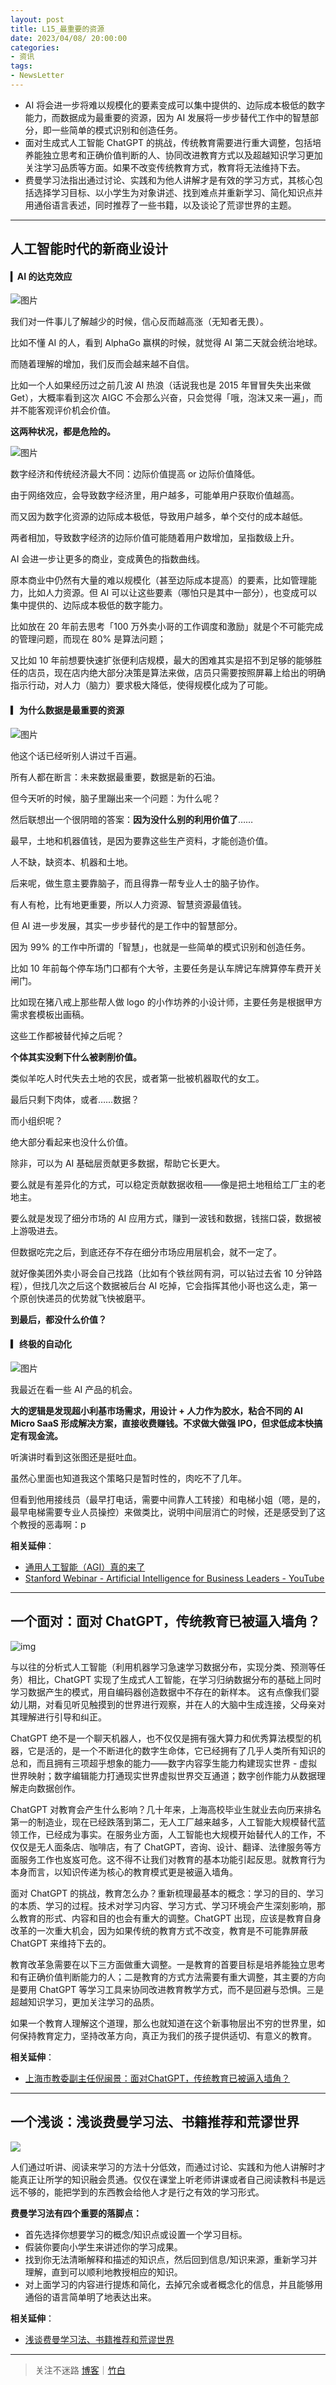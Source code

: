 ```yaml
---
layout: post
title: L15_最重要的资源
date: 2023/04/08/ 20:00:00
categories:
- 资讯
tags:
- NewsLetter
---
```


- AI 将会进一步将难以规模化的要素变成可以集中提供的、边际成本极低的数字能力，而数据成为最重要的资源，因为 AI 发展将一步步替代工作中的智慧部分，即一些简单的模式识别和创造任务。
- 面对生成式人工智能 ChatGPT 的挑战，传统教育需要进行重大调整，包括培养能独立思考和正确价值判断的人、协同改进教育方式以及超越知识学习更加关注学习品质等方面。如果不改变传统教育方式，教育将无法维持下去。
- 费曼学习法指出通过讨论、实践和为他人讲解才是有效的学习方式，其核心包括选择学习目标、以小学生为对象讲述、找到难点并重新学习、简化知识点并用通俗语言表述，同时推荐了一些书籍，以及谈论了荒谬世界的主题。

---

## 人工智能时代的新商业设计

#### ▎AI 的达克效应

![图片](https://pics.naaln.com/640.png-basicBlog)

我们对一件事儿了解越少的时候，信心反而越高涨（无知者无畏）。

比如不懂 AI 的人，看到 AlphaGo 赢棋的时候，就觉得 AI 第二天就会统治地球。

而随着理解的增加，我们反而会越来越不自信。

比如一个人如果经历过之前几波 AI 热浪（话说我也是 2015 年冒冒失失出来做 Get），大概率看到这次 AIGC 不会那么兴奋，只会觉得「哦，泡沫又来一遍」，而并不能客观评价机会价值。

**这两种状况，都是危险的。**

![图片](https://pics.naaln.com/640-20230409224714465.png-basicBlog)

数字经济和传统经济最大不同：边际价值提高 or 边际价值降低。

由于网络效应，会导致数字经济里，用户越多，可能单用户获取价值越高。

而又因为数字化资源的边际成本极低，导致用户越多，单个交付的成本越低。

两者相加，导致数字经济的边际价值可能随着用户数增加，呈指数级上升。

AI 会进一步让更多的商业，变成黄色的指数曲线。

原本商业中仍然有大量的难以规模化（甚至边际成本提高）的要素，比如管理能力，比如人力资源。但 AI 可以让这些要素（哪怕只是其中一部分），也变成可以集中提供的、边际成本极低的数字能力。

比如放在 20 年前去思考「100 万外卖小哥的工作调度和激励」就是个不可能完成的管理问题，而现在 80% 是算法问题；

又比如 10 年前想要快速扩张便利店规模，最大的困难其实是招不到足够的能够胜任的店员，现在店内绝大部分决策是算法来做，店员只需要按照屏幕上给出的明确指示行动，对人力（脑力）要求极大降低，使得规模化成为了可能。

#### ▎为什么数据是最重要的资源

![图片](https://pics.naaln.com/640-20230409224728596.png-basicBlog)

他这个话已经听别人讲过千百遍。

所有人都在断言：未来数据最重要，数据是新的石油。

但今天听的时候，脑子里蹦出来一个问题：为什么呢？

然后联想出一个很阴暗的答案：**因为没什么别的利用价值了**……

最早，土地和机器值钱，是因为要靠这些生产资料，才能创造价值。

人不缺，缺资本、机器和土地。

后来呢，做生意主要靠脑子，而且得靠一帮专业人士的脑子协作。

有人有枪，比有地更重要，所以人力资源、智慧资源最值钱。

但 AI 进一步发展，其实一步步替代的是工作中的智慧部分。

因为 99% 的工作中所谓的「智慧」，也就是一些简单的模式识别和创造任务。

比如 10 年前每个停车场门口都有个大爷，主要任务是认车牌记车牌算停车费开关闸门。

比如现在猪八戒上那些帮人做 logo 的小作坊养的小设计师，主要任务是根据甲方需求套模板出画稿。

这些工作都被替代掉之后呢？

**个体其实没剩下什么被剥削价值。**

类似羊吃人时代失去土地的农民，或者第一批被机器取代的女工。

最后只剩下肉体，或者……数据？

而小组织呢？

绝大部分看起来也没什么价值。

除非，可以为 AI 基础层贡献更多数据，帮助它长更大。

要么就是有差异化的方式，可以稳定贡献数据收租——像是把土地租给工厂主的老地主。

要么就是发现了细分市场的 AI 应用方式，赚到一波钱和数据，钱揣口袋，数据被上游吸进去。

但数据吃完之后，到底还存不存在细分市场应用层机会，就不一定了。

就好像美团外卖小哥会自己找路（比如有个铁丝网有洞，可以钻过去省 10 分钟路程），但找几次之后这个数据被后台 AI 吃掉，它会指挥其他小哥也这么走，第一个原创快递员的优势就飞快被磨平。

**到最后，都没什么价值？**

#### ▎终极的自动化

![图片](https://pics.naaln.com/640-20230409224733686.png-basicBlog)

我最近在看一些 AI 产品的机会。

**大的逻辑是发现超小利基市场需求，用设计 + 人力作为胶水，粘合不同的 AI Micro SaaS 形成解决方案，直接收费赚钱。不求做大做强 IPO，但求低成本快搞定有现金流。**

听演讲时看到这张图还是挺吐血。

虽然心里面也知道我这个策略只是暂时性的，肉吃不了几年。

但看到他用接线员（最早打电话，需要中间靠人工转接）和电梯小姐（嗯，是的，最早电梯需要专业人员操控）来做类比，说明中间层消亡的时候，还是感受到了这个教授的恶毒啊：p

**相关延伸**：
- [通用人工智能（AGI）真的来了](https://mp.weixin.qq.com/s/26yQrlLN6A9A5T8NHl-tUw)
- [Stanford Webinar - Artificial Intelligence for Business Leaders - YouTube](https://www.youtube.com/watch?v=wUHBoNOmGzs&t=3s)

---

## 一个面对：面对 ChatGPT，传统教育已被逼入墙角？

![img](https://pics.naaln.com/c06a1956b49efa4b6b2d9148bcd0b9e6-20230409224657843.png-basicBlog)

与以往的分析式人工智能（利用机器学习急速学习数据分布，实现分类、预测等任务）相比，ChatGPT 实现了生成式人工智能，在学习归纳数据分布的基础上同时学习数据产生的模式，用自编码器创造数据中不存在的新样本。 这有点像我们婴幼儿期，对看见听见触摸到的世界进行观察，并在人的大脑中生成连接，父母亲对其理解进行引导和纠正。
	
ChatGPT 绝不是一个聊天机器人，也不仅仅是拥有强大算力和优秀算法模型的机器，它是活的，是一个不断进化的数字生命体，它已经拥有了几乎人类所有知识的总和，而且拥有三项超乎想象的能力——数字内容孪生能力构建现实世界 - 虚拟世界映射；数字编辑能力打通现实世界虚拟世界交互通道；数字创作能力从数据理解走向数据创作。
	
ChatGPT 对教育会产生什么影响？几十年来，上海高校毕业生就业去向历来排名第一的制造业，现在已经跌落到第二，无人工厂越来越多，人工智能大规模替代蓝领工作，已经成为事实。在服务业方面，人工智能也大规模开始替代人的工作，不仅仅是无人面条店、咖啡店，有了 ChatGPT，咨询、设计、翻译、法律服务等方面服务工作也岌岌可危。这不得不让我们对教育的基本功能引起反思。就教育行为本身而言，以知识传递为核心的教育模式更是被逼入墙角。
	
面对 ChatGPT 的挑战，教育怎么办？重新梳理最基本的概念：学习的目的、学习的本质、学习的过程。技术对学习内容、学习方式、学习环境会产生深刻影响，那么教育的形式、内容和目的也会有重大的调整。ChatGPT 出现，应该是教育自身改革的一次重大机会，因为如果传统的教育方式不改变，教育是不可能靠屏蔽 ChatGPT 来维持下去的。
	
教育改革急需要在以下三方面做重大调整。一是教育的首要目标是培养能独立思考和有正确价值判断能力的人；二是教育的方式方法需要有重大调整，其主要的方向是要用 ChatGPT 等学习工具来协同改进教育教学方式，而不是回避与恐惧。三是超越知识学习，更加关注学习的品质。
	
如果一个教育人理解这个道理，那么也就知道在这个新事物层出不穷的世界里，如何保持教育定力，坚持改革方向，真正为我们的孩子提供适切、有意义的教育。

**相关延伸**：
- [上海市教委副主任倪闽景：面对ChatGPT，传统教育已被逼入墙角？](https://m.thepaper.cn/newsDetail_forward_21865456)

---

## 一个浅谈：浅谈费曼学习法、书籍推荐和荒谬世界

![](https://pics.naaln.com/Pasted%20image%2020230407234422.png-basicBlog)

人们通过听讲、阅读来学习的方法十分低效，而通过讨论、实践和为他人讲解时才能真正让所学的知识融会贯通。仅仅在课堂上听老师讲课或者自己阅读教科书是远远不够的，能把学到的东西教会给他人才是行之有效的学习形式。

**费曼学习法有四个重要的落脚点：**  

- 首先选择你想要学习的概念/知识点或设置一个学习目标。
- 假装你要向小学生来讲述你的学习成果。
- 找到你无法清晰解释和描述的知识点，然后回到信息/知识来源，重新学习并理解，直到可以顺利地教授相应的知识。
- 对上面学习的内容进行提炼和简化，去掉冗余或者概念化的信息，并且能够用通俗的语言简单明了地表达出来。

**相关延伸**：
- [浅谈费曼学习法、书籍推荐和荒谬世界](https://www.camelliayang.com/blog/richard-feynman-book-recommendations-love)

---

> 关注不迷路 [博客](https://blog.naaln.com/)｜[竹白](https://space.zhubai.love/)
